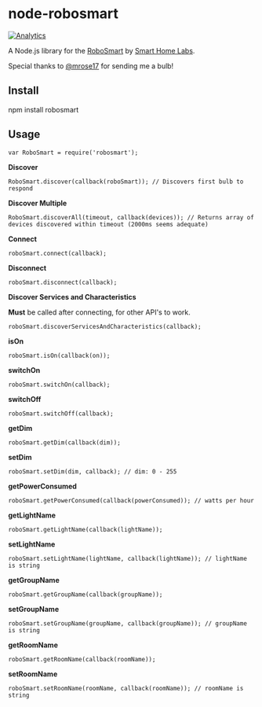 node-robosmart
==============

[![Analytics](https://ga-beacon.appspot.com/UA-56089547-1/sandeepmistry/node-robosmart?pixel)](https://github.com/igrigorik/ga-beacon)

A Node.js library for the [RoboSmart](http://www.smarthome-labscom/#!about1/c218d) by [Smart Home Labs](http://www.smarthome-labs.com).

Special thanks to [@mrose17](https://github.com/mrose17) for sending me a bulb!

Install
-------

npm install robosmart

Usage
-----

    var RoboSmart = require('robosmart');

__Discover__

    RoboSmart.discover(callback(roboSmart)); // Discovers first bulb to respond

__Discover Multiple__

    RoboSmart.discoverAll(timeout, callback(devices)); // Returns array of devices discovered within timeout (2000ms seems adequate)

__Connect__

    roboSmart.connect(callback);

__Disconnect__

    roboSmart.disconnect(callback);

__Discover Services and Characteristics__

**Must** be called after connecting, for other API's to work.

    roboSmart.discoverServicesAndCharacteristics(callback);

__isOn__

    roboSmart.isOn(callback(on));

__switchOn__

    roboSmart.switchOn(callback);

__switchOff__

    roboSmart.switchOff(callback);

__getDim__

    roboSmart.getDim(callback(dim));

__setDim__

    roboSmart.setDim(dim, callback); // dim: 0 - 255

__getPowerConsumed__

    roboSmart.getPowerConsumed(callback(powerConsumed)); // watts per hour

__getLightName__

    roboSmart.getLightName(callback(lightName));

__setLightName__

    roboSmart.setLightName(lightName, callback(lightName)); // lightName is string

__getGroupName__

    roboSmart.getGroupName(callback(groupName));

__setGroupName__

    roboSmart.setGroupName(groupName, callback(groupName)); // groupName is string


__getRoomName__

    roboSmart.getRoomName(callback(roomName));

__setRoomName__

    roboSmart.setRoomName(roomName, callback(roomName)); // roomName is string

